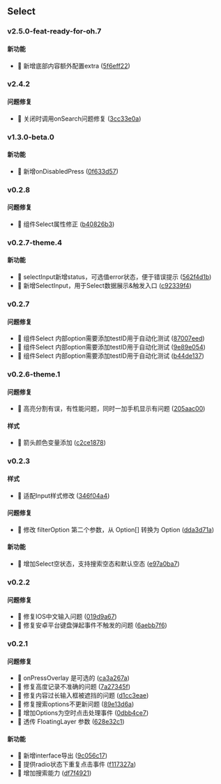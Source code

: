 ## Select

### v2.5.0-feat-ready-for-oh.7

#### 新功能
* 🚀 新增底部内容额外配置extra ([5f6eff22](https://atta-gitlab.xtrfr.cn/atta-team/fe/fe-arch/components/xtd-rn/commit/5f6eff227c39df0b93f97b8a1489325f277d1629))

### v2.4.2

#### 问题修复
* 🐛 关闭时调用onSearch问题修复 ([3cc33e0a](https://atta-gitlab.xtrfr.cn/atta-team/fe/fe-arch/components/xtd-rn/commit/3cc33e0a31dd94a6239c9a9cafe946a62fc598d8))

### v1.3.0-beta.0

#### 新功能
* 🚀 新增onDisabledPress ([0f633d57](https://atta-gitlab.xtrfr.cn/atta-team/fe/fe-arch/components/xtd-rn/commit/0f633d570bfacfb19717434f0fdb29d376e44007))

### v0.2.8

#### 问题修复
* 🐛 组件Select属性修正 ([b40826b3](https://atta-gitlab.xtrfr.cn/atta-team/fe/fe-arch/components/xtd-rn/commit/b40826b31f1b872f81f1098fe73c51fe2da0bb75))

### v0.2.7-theme.4

#### 新功能
* 🚀 selectInput新增status，可选值error状态，便于错误提示 ([562f4d1b](https://atta-gitlab.xtrfr.cn/atta-team/fe/fe-arch/components/xtd-rn/commit/562f4d1b7219dbc71a41cd382540767e04b01192))
* 🚀 新增SelectInput，用于Select数据展示&触发入口 ([c92339f4](https://atta-gitlab.xtrfr.cn/atta-team/fe/fe-arch/components/xtd-rn/commit/c92339f426efc204e7db30f641a3f387ebcdf621))

### v0.2.7

#### 问题修复
* 🐛 组件Select 内部option需要添加testID用于自动化测试 ([87007eed](https://atta-gitlab.xtrfr.cn/atta-team/fe/fe-arch/components/xtd-rn/commit/87007eed02b418c91d04f651bcfd20402eff6e35))
* 🐛 组件Select 内部option需要添加testID用于自动化测试 ([9e89e054](https://atta-gitlab.xtrfr.cn/atta-team/fe/fe-arch/components/xtd-rn/commit/9e89e0547b1d6574e3e548b06c93a86fc9622ebe))
* 🐛 组件Select 内部option需要添加testID用于自动化测试 ([b44de137](https://atta-gitlab.xtrfr.cn/atta-team/fe/fe-arch/components/xtd-rn/commit/b44de1376a0a92097cf65141978ba3e49a5f5926))

### v0.2.6-theme.1

#### 问题修复
* 🐛 高亮分割有误，有性能问题，同时一加手机显示有问题 ([205aac00](https://atta-gitlab.xtrfr.cn/atta-team/fe/fe-arch/components/xtd-rn/commit/205aac0077d21eff4abc4d16ef7fc262e75c85cf))

#### 样式
* 🎨 箭头颜色变量添加 ([c2ce1878](https://atta-gitlab.xtrfr.cn/atta-team/fe/fe-arch/components/xtd-rn/commit/c2ce1878657e6a723738401d4ad02fcf3933f95e))

### v0.2.3

#### 样式
* 🎨 适配Input样式修改 ([346f04a4](https://atta-gitlab.xtrfr.cn/atta-team/fe/fe-arch/components/xtd-rn/commit/346f04a43cce57636fb80159ebcaeb1730b58c08))

#### 问题修复
* 🐛 修改 filterOption 第二个参数，从 Option[] 转换为 Option ([dda3d71a](https://atta-gitlab.xtrfr.cn/atta-team/fe/fe-arch/components/xtd-rn/commit/dda3d71a291693628165c422d9b390aac734469a))

#### 新功能
* 🚀 增加Select空状态，支持搜索空态和默认空态 ([e97a0ba7](https://atta-gitlab.xtrfr.cn/atta-team/fe/fe-arch/components/xtd-rn/commit/e97a0ba71667bc62adb241736c5c51bc24563f46))

### v0.2.2

#### 问题修复
* 🐛 修复IOS中文输入问题 ([019d9a67](https://atta-gitlab.xtrfr.cn/atta-team/fe/fe-arch/components/xtd-rn/commit/019d9a671c4971b93e0a7a14ef1dca18a17960cf))
* 🐛 修复安卓平台键盘弹起事件不触发的问题 ([6aebb7f6](https://atta-gitlab.xtrfr.cn/atta-team/fe/fe-arch/components/xtd-rn/commit/6aebb7f64ff9f1e8d055ba4b4e1996b1ac0008d7))

### v0.2.1

#### 问题修复
* 🐛 onPressOverlay 是可选的 ([ca3a267a](https://atta-gitlab.xtrfr.cn/atta-team/fe/fe-arch/components/xtd-rn/commit/ca3a267a2cd11c51e622136f190158913649e7ce))
* 🐛 修复高度记录不准确的问题 ([7a27345f](https://atta-gitlab.xtrfr.cn/atta-team/fe/fe-arch/components/xtd-rn/commit/7a27345f274d1c6175e9fa3edb6eec57969f5de6))
* 🐛 修复内容过长输入框被遮挡的问题 ([d1cc3eae](https://atta-gitlab.xtrfr.cn/atta-team/fe/fe-arch/components/xtd-rn/commit/d1cc3eae386a4042d82b3a18765cb5ac5c4c9798))
* 🐛 修复搜索options不更新问题 ([89e13d6a](https://atta-gitlab.xtrfr.cn/atta-team/fe/fe-arch/components/xtd-rn/commit/89e13d6ab75ce463fb403f81710e301cca190074))
* 🐛 增加Options为空时点击处理事件 ([0dbb4ce7](https://atta-gitlab.xtrfr.cn/atta-team/fe/fe-arch/components/xtd-rn/commit/0dbb4ce7c608a48aace0b5de88bdd2dd990e5f0b))
* 🐛 透传 FloatingLayer 参数 ([628e32c1](https://atta-gitlab.xtrfr.cn/atta-team/fe/fe-arch/components/xtd-rn/commit/628e32c1e5c2f6e5d6635a2072f498872005035b))

#### 新功能
* 🚀 新增interface导出 ([9c056c17](https://atta-gitlab.xtrfr.cn/atta-team/fe/fe-arch/components/xtd-rn/commit/9c056c1784c4dec9cf356cd6e7dd542fcab97f60))
* 🚀 提供radio状态下重复点击事件 ([f117327a](https://atta-gitlab.xtrfr.cn/atta-team/fe/fe-arch/components/xtd-rn/commit/f117327abe32601f897e87ee04b0a913187ec7a9))
* 🚀 增加搜索能力 ([df7f4921](https://atta-gitlab.xtrfr.cn/atta-team/fe/fe-arch/components/xtd-rn/commit/df7f4921d4e29a406cccb03ba0aad39b8aadc4ee))
